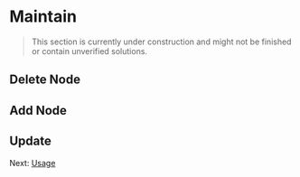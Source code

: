# Maintain

> This section is currently under construction and might not be finished or
> contain unverified solutions.

## Delete Node

## Add Node

## Update

Next: [Usage](22-usage.md)
